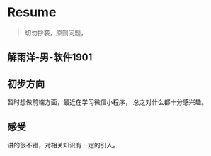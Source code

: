 # Resume

> 切勿抄袭，原则问题，

## 解雨洋-男-软件1901

## 初步方向

暂时想做前端方面，最近在学习微信小程序，
总之对什么都十分感兴趣。

## 感受

讲的很不错，对相关知识有一定的引入。